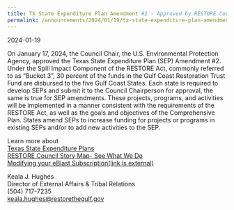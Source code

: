 ```yaml
---
title: TX State Expenditure Plan Amendment #2 - Approved by RESTORE Council Chair
permalink: /announcements/2024/01/19/tx-state-expenditure-plan-amendment-2-approved-restore-council-chair/
---
```


2024-01-19

On January 17, 2024, the Council Chair, the U.S. Environmental Protection Agency, approved the Texas State Expenditure Plan (SEP) Amendment #2. Under the Spill Impact Component of the RESTORE Act, commonly referred to as “Bucket 3”, 30 percent of the funds in the Gulf Coast Restoration Trust Fund are disbursed to the five Gulf Coast States. Each state is required to develop SEPs and submit it to the Council Chairperson for approval, the same is true for SEP amendments. These projects, programs, and activities will be implemented in a manner consistent with the requirements of the RESTORE Act, as well as the goals and objectives of the Comprehensive Plan. States amend SEPs to increase funding for projects or programs in existing SEPs and/or to add new activities to the SEP.

Learn more about  
[Texas State Expenditure Plans](/spill-impact-component/texas)  
[RESTORE Council Story Map- See What We Do](https://gcc02.safelinks.protection.outlook.com/?url=https%3A%2F%2Frestorethegulf.maps.arcgis.com%2Fapps%2FMapSeries%2Findex.html%3Fappid%3Dfc84cd0bac7540839a43b56936a529ca&data=05%7C02%7Celwilson%40contractor.usgs.gov%7Cced5168b62824d2e00a508dc183f4c14%7C0693b5ba4b184d7b9341f32f400a5494%7C0%7C0%7C638411907670712212%7CUnknown%7CTWFpbGZsb3d8eyJWIjoiMC4wLjAwMDAiLCJQIjoiV2luMzIiLCJBTiI6Ik1haWwiLCJXVCI6Mn0%3D%7C41000%7C%7C%7C&sdata=MPuAb6Hiifh7beUV9gFQCmyDq1E42u1PHJPuffsdLrg%3D&reserved=0)  
[Modifying your eBlast Subscription(link is external)](https://gcc02.safelinks.protection.outlook.com/?url=https%3A%2F%2Fwww.restorethegulf.gov%2Fapps%2Feblast%2FModifyInformation.aspx&data=05%7C02%7Celwilson%40contractor.usgs.gov%7Cced5168b62824d2e00a508dc183f4c14%7C0693b5ba4b184d7b9341f32f400a5494%7C0%7C0%7C638411907670719205%7CUnknown%7CTWFpbGZsb3d8eyJWIjoiMC4wLjAwMDAiLCJQIjoiV2luMzIiLCJBTiI6Ik1haWwiLCJXVCI6Mn0%3D%7C41000%7C%7C%7C&sdata=XpT2UF%2FygscH8O2oddZnzHt61j6QH1pbqbDZF%2B5VTzo%3D&reserved=0)

Keala J. Hughes  
Director of External Affairs & Tribal Relations  
(504) 717-7235  
[keala.hughes@restorethegulf.gov](mailto:keala.hughes@restorethegulf.gov)
